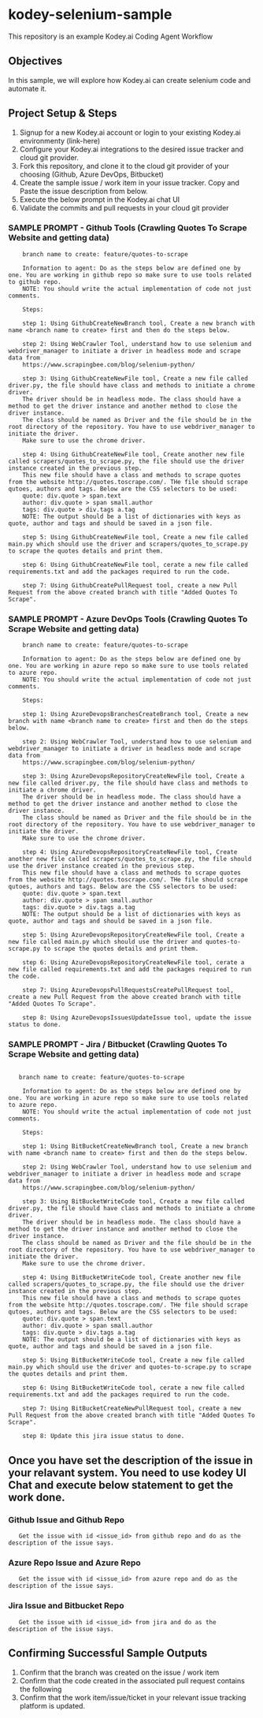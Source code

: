 # kodey-selenium-sample

This repository is an example Kodey.ai Coding Agent Workflow

## Objectives

In this sample, we will explore how Kodey.ai can create selenium code and automate it.

## Project Setup & Steps 

1. Signup for a new Kodey.ai account or login to your existing Kodey.ai environmenty (link-here)
2. Configure your Kodey.ai integrations to the desired issue tracker and cloud git provider.
3. Fork this repository, and clone it to the cloud git provider of your choosing (Github, Azure DevOps, Bitbucket)
4. Create the sample issue / work item in your issue tracker. Copy and Paste the issue description from below.
5. Execute the below prompt in the Kodey.ai chat UI
6. Validate the commits and pull requests in your cloud git provider

### SAMPLE PROMPT - Github Tools (Crawling Quotes To Scrape Website and getting data)
```
    branch name to create: feature/quotes-to-scrape

    Information to agent: Do as the steps below are defined one by one. You are working in github repo so make sure to use tools related to github repo.
    NOTE: You should write the actual implementation of code not just comments. 
    
    Steps:

    step 1: Using GithubCreateNewBranch tool, Create a new branch with name <branch name to create> first and then do the steps below.

    step 2: Using WebCrawler Tool, understand how to use selenium and webdriver_manager to initiate a driver in headless mode and scrape data from
    https://www.scrapingbee.com/blog/selenium-python/

    step 3: Using GithubCreateNewFile tool, Create a new file called driver.py, the file should have class and methods to initiate a chrome driver.
    The driver should be in headless mode. The class should have a method to get the driver instance and another method to close the driver instance.
    The class should be named as Driver and the file should be in the root directory of the repository. You have to use webdriver_manager to initiate the driver.
    Make sure to use the chrome driver.

    step 4: Using GithubCreateNewFile tool, Create another new file called scrapers/quotes_to_scrape.py, the file should use the driver instance created in the previous step.
    This new file should have a class and methods to scrape quotes from the website http://quotes.toscrape.com/. THe file should scrape qutoes, authors and tags. Below are the CSS selectors to be used:
    quote: div.quote > span.text
    author: div.quote > span small.author
    tags: div.quote > div.tags a.tag
    NOTE: The output should be a list of dictionaries with keys as quote, author and tags and should be saved in a json file.

    step 5: Using GithubCreateNewFile tool, Create a new file called main.py which should use the driver and scrapers/quotes_to_scrape.py to scrape the quotes details and print them.

    step 6: Using GithubCreateNewFile tool, cerate a new file called requirements.txt and add the packages required to run the code.
    
    step 7: Using GithubCreatePullRequest tool, create a new Pull Request from the above created branch with title "Added Quotes To Scrape".
```

### SAMPLE PROMPT - Azure DevOps Tools (Crawling Quotes To Scrape Website and getting data)
```
    branch name to create: feature/quotes-to-scrape

    Information to agent: Do as the steps below are defined one by one. You are working in azure repo so make sure to use tools related to azure repo.
    NOTE: You should write the actual implementation of code not just comments. 
    
    Steps:

    step 1: Using AzureDevopsBranchesCreateBranch tool, Create a new branch with name <branch name to create> first and then do the steps below.

    step 2: Using WebCrawler Tool, understand how to use selenium and webdriver_manager to initiate a driver in headless mode and scrape data from
    https://www.scrapingbee.com/blog/selenium-python/

    step 3: Using AzureDevopsRepositoryCreateNewFile tool, Create a new file called driver.py, the file should have class and methods to initiate a chrome driver.
    The driver should be in headless mode. The class should have a method to get the driver instance and another method to close the driver instance.
    The class should be named as Driver and the file should be in the root directory of the repository. You have to use webdriver_manager to initiate the driver.
    Make sure to use the chrome driver.

    step 4: Using AzureDevopsRepositoryCreateNewFile tool, Create another new file called scrapers/quotes_to_scrape.py, the file should use the driver instance created in the previous step.
    This new file should have a class and methods to scrape quotes from the website http://quotes.toscrape.com/. THe file should scrape qutoes, authors and tags. Below are the CSS selectors to be used:
    quote: div.quote > span.text
    author: div.quote > span small.author
    tags: div.quote > div.tags a.tag
    NOTE: The output should be a list of dictionaries with keys as quote, author and tags and should be saved in a json file.

    step 5: Using AzureDevopsRepositoryCreateNewFile tool, Create a new file called main.py which should use the driver and quotes-to-scrape.py to scrape the quotes details and print them.

    step 6: Using AzureDevopsRepositoryCreateNewFile tool, cerate a new file called requirements.txt and add the packages required to run the code.
    
    step 7: Using AzureDevopsPullRequestsCreatePullRequest tool, create a new Pull Request from the above created branch with title "Added Quotes To Scrape".

    step 8: Using AzureDevopsIssuesUpdateIssue tool, update the issue status to done.
```

### SAMPLE PROMPT - Jira / Bitbucket (Crawling Quotes To Scrape Website and getting data)
```

   branch name to create: feature/quotes-to-scrape

    Information to agent: Do as the steps below are defined one by one. You are working in azure repo so make sure to use tools related to azure repo.
    NOTE: You should write the actual implementation of code not just comments. 
    
    Steps:

    step 1: Using BitBucketCreateNewBranch tool, Create a new branch with name <branch name to create> first and then do the steps below.

    step 2: Using WebCrawler Tool, understand how to use selenium and webdriver_manager to initiate a driver in headless mode and scrape data from
    https://www.scrapingbee.com/blog/selenium-python/

    step 3: Using BitBucketWriteCode tool, Create a new file called driver.py, the file should have class and methods to initiate a chrome driver.
    The driver should be in headless mode. The class should have a method to get the driver instance and another method to close the driver instance.
    The class should be named as Driver and the file should be in the root directory of the repository. You have to use webdriver_manager to initiate the driver.
    Make sure to use the chrome driver.

    step 4: Using BitBucketWriteCode tool, Create another new file called scrapers/quotes_to_scrape.py, the file should use the driver instance created in the previous step.
    This new file should have a class and methods to scrape quotes from the website http://quotes.toscrape.com/. THe file should scrape qutoes, authors and tags. Below are the CSS selectors to be used:
    quote: div.quote > span.text
    author: div.quote > span small.author
    tags: div.quote > div.tags a.tag
    NOTE: The output should be a list of dictionaries with keys as quote, author and tags and should be saved in a json file.

    step 5: Using BitBucketWriteCode tool, Create a new file called main.py which should use the driver and quotes-to-scrape.py to scrape the quotes details and print them.

    step 6: Using BitBucketWriteCode tool, cerate a new file called requirements.txt and add the packages required to run the code.
    
    step 7: Using BitBucketCreateNewPullRequest tool, create a new Pull Request from the above created branch with title "Added Quotes To Scrape".

    step 8: Update this jira issue status to done.
```

## Once you have set the description of the issue in your relavant system. You need to use kodey UI Chat and execute below statement to get the work done. 

### Github Issue and Github Repo
```
   Get the issue with id <issue_id> from github repo and do as the description of the issue says.
```

### Azure Repo Issue and Azure Repo
```
   Get the issue with id <issue_id> from azure repo and do as the description of the issue says.
```

### Jira Issue and Bitbucket Repo
```
   Get the issue with id <issue_id> from jira and do as the description of the issue says.
```

## Confirming Successful Sample Outputs

1. Confirm that the branch was created on the issue / work item
2. Confirm that the code created in the associated pull request contains the following
3. Confirm that the work item/issue/ticket in your relevant issue tracking platform is updated.